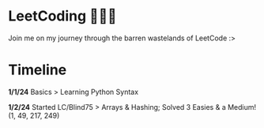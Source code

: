 # LeetCoding 🧑🏻‍💻
Join me on my journey through the barren wastelands of LeetCode :>

# Timeline
**1/1/24** Basics > Learning Python Syntax

**1/2/24** Started LC/Blind75 > Arrays & Hashing; Solved 3 Easies & a Medium! (1, 49, 217, 249)
